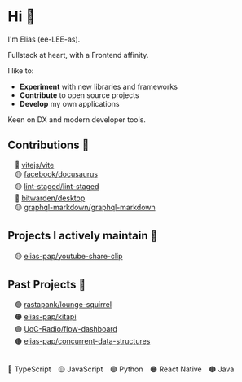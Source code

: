 # Hi 👋
I'm Elias (ee-LEE-as).  

Fullstack at heart, with a Frontend affinity.  

I like to:
- **Experiment** with new libraries and frameworks
- **Contribute** to open source projects
- **Develop** my own applications

Keen on DX and modern developer tools.

## Contributions 🌲
&emsp;🔵 [vitejs/vite](https://github.com/vitejs/vite/pull/17333)  
&emsp;🟡 [facebook/docusaurus](https://github.com/facebook/docusaurus/pull/7206)  
&emsp;🟡 [lint-staged/lint-staged](https://github.com/lint-staged/lint-staged/pull/1303)  
&emsp;🔵 [bitwarden/desktop](https://github.com/bitwarden/desktop/pulls?q=is:pr+is:closed+author:elias-pap)  
&emsp;🟡 [graphql-markdown/graphql-markdown](https://github.com/graphql-markdown/graphql-markdown/pulls?q=is:pr+is:closed+author:elias-pap)

## Projects I actively maintain 🥞
&emsp;🟡 [elias-pap/youtube-share-clip](https://github.com/elias-pap/youtube-share-clip)

## Past Projects 🌛
&emsp;🟢 [rastapank/lounge-squirrel](https://gitlab.com/rastapank/lounge-squirrel)  
&emsp;🟠 [elias-pap/kitapi](https://github.com/elias-pap/kitapi)  
&emsp;🟢 [UoC-Radio/flow-dashboard](https://github.com/UoC-Radio/flow-dashboard)  
&emsp;🟤 [elias-pap/concurrent-data-structures](https://github.com/elias-pap/concurrent-data-structures)

<br/>
🔵 TypeScript&emsp;🟡 JavaScript&emsp;🟢 Python&emsp;🟠 React Native&emsp;🟤 Java

<!--
**elias-pap/elias-pap** is a ✨ _special_ ✨ repository because its `README.md` (this file) appears on your GitHub profile.

Here are some ideas to get you started:

- 🔭 I’m currently working on ...
- 🌱 I’m currently learning ...
- 👯 I’m looking to collaborate on ...
- 🤔 I’m looking for help with ...
- 💬 Ask me about ...
- 📫 How to reach me: ...
- 😄 Pronouns: ...
- ⚡ Fun fact: ...
-->
